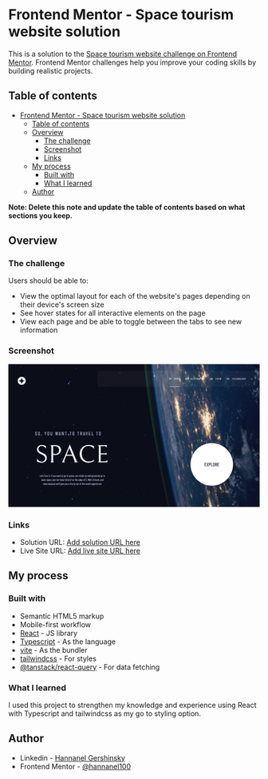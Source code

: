 # Frontend Mentor - Space tourism website solution

This is a solution to the [Space tourism website challenge on Frontend Mentor](https://www.frontendmentor.io/challenges/space-tourism-multipage-website-gRWj1URZ3). Frontend Mentor challenges help you improve your coding skills by building realistic projects. 

## Table of contents

- [Frontend Mentor - Space tourism website solution](#frontend-mentor---space-tourism-website-solution)
  - [Table of contents](#table-of-contents)
  - [Overview](#overview)
    - [The challenge](#the-challenge)
    - [Screenshot](#screenshot)
    - [Links](#links)
  - [My process](#my-process)
    - [Built with](#built-with)
    - [What I learned](#what-i-learned)
  - [Author](#author)

**Note: Delete this note and update the table of contents based on what sections you keep.**

## Overview

### The challenge

Users should be able to:

- View the optimal layout for each of the website's pages depending on their device's screen size
- See hover states for all interactive elements on the page
- View each page and be able to toggle between the tabs to see new information

### Screenshot

![](./Screenshot.png)

### Links

- Solution URL: [Add solution URL here](https://your-solution-url.com)
- Live Site URL: [Add live site URL here](https://your-live-site-url.com)

## My process

### Built with

- Semantic HTML5 markup
- Mobile-first workflow
- [React](https://reactjs.org/) - JS library
- [Typescript]('https://www.typescriptlang.org/') - As the language
- [vite]('https://vitejs.dev/') - As the bundler
- [tailwindcss](https://tailwindcss.com/) - For styles
- [@tanstack/react-query]('https://tanstack.com/query/v4/docs/react/overview') - For data fetching

### What I learned

I used this project to strengthen my knowledge and experience using React with Typescript and tailwindcss as my go to styling option.



## Author

- Linkedin - [Hannanel Gershinsky]("https://www.linkedin.com/in/hannanel-gershinsky/")
- Frontend Mentor - [@hannanel100](https://www.frontendmentor.io/profile/hannanel100)
